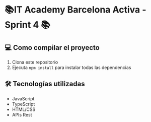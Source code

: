 #  📚IT Academy Barcelona Activa - Sprint 4 📚

## 💻  Como compilar el proyecto

1. Clona este repositorio
2. Ejecuta `npm install` para instalar todas las dependencias

## 🛠️ Tecnologías utilizadas

- JavaScript
- TypeScript
- HTML/CSS
- APIs Rest

